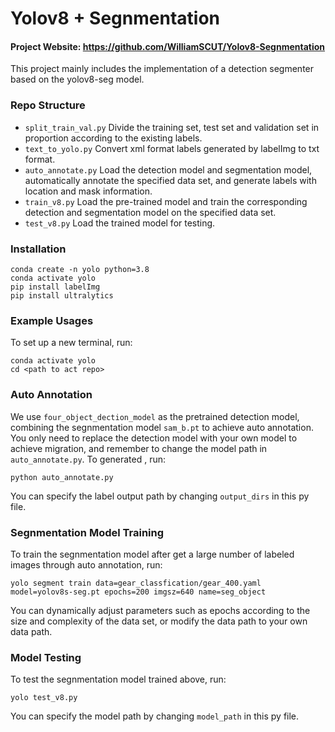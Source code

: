 # Yolov8 + Segnmentation


#### Project Website: https://github.com/WilliamSCUT/Yolov8-Segnmentation

This project mainly includes the implementation of a detection segmenter based on the yolov8-seg model.



### Repo Structure
- ``split_train_val.py`` Divide the training set, test set and validation set in proportion according to the existing labels.
- ``text_to_yolo.py`` Convert xml format labels generated by labelImg to txt format.
- ``auto_annotate.py`` Load the detection model and segmentation model, automatically annotate the specified data set, and generate labels with location and mask information.
- ``train_v8.py`` Load the pre-trained model and train the corresponding detection and segmentation model on the specified data set.
- ``test_v8.py`` Load the trained model for testing.  


### Installation

    conda create -n yolo python=3.8
    conda activate yolo
    pip install labelImg
    pip install ultralytics


### Example Usages

To set up a new terminal, run:

    conda activate yolo
    cd <path to act repo>

### Auto Annotation 

We use ``four_object_dection_model`` as the pretrained detection model, combining the segnmentation model ``sam_b.pt`` to achieve auto annotation. You only need to replace the detection model with your own model to achieve migration, and remember to change the model path in ``auto_annotate.py``.
To generated , run:

    python auto_annotate.py

You can specify the label output path by changing ``output_dirs`` in this py file.

### Segnmentation Model Training
To train the segnmentation model after get a large number of labeled images through auto annotation, run:

    yolo segment train data=gear_classfication/gear_400.yaml model=yolov8s-seg.pt epochs=200 imgsz=640 name=seg_object


You can dynamically adjust parameters such as epochs according to the size and complexity of the data set, or modify the data path to your own data path.


### Model Testing
To test the segnmentation model trained above, run:

    yolo test_v8.py

You can specify the model path by changing ``model_path`` in this py file.

